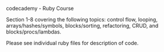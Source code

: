 codecademy - Ruby Course

Section 1-8 covering the following topics: control flow, looping, arrays/hashes/symbols, blocks/sorting, refactoring, CRUD, and blocks/procs/lambdas.

Please see individual ruby files for description of code.
